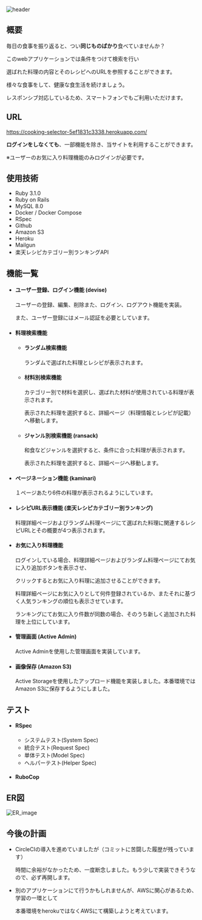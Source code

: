 ![header](https://github.com/fukuda0801/cooking_selector/assets/142757659/48687275-cdf5-4e54-9359-4ea0727b9440)

## 概要
毎日の食事を振り返ると、つい**同じものばかり**食べていませんか？

このwebアプリケーションでは条件をつけて検索を行い

選ばれた料理の内容とそのレシピへのURLを参照することができます。

様々な食事をして、健康な食生活を続けましょう。

レスポンシブ対応しているため、スマートフォンでもご利用いただけます。

## URL
https://cooking-selector-5ef1831c3338.herokuapp.com/

**ログインをしなくても**、一部機能を除き、当サイトを利用することができます。

※ユーザーのお気に入り料理機能のみログインが必要です。

## 使用技術
- Ruby 3.1.0
- Ruby on Rails 
- MySQL 8.0
- Docker / Docker Compose
- RSpec
- Github
- Amazon S3
- Heroku
- Mailgun
- 楽天レシピカテゴリー別ランキングAPI

## 機能一覧
- #### ユーザー登録、ログイン機能 (devise)
    ユーザーの登録、編集、削除また、ログイン、ログアウト機能を実装。

    また、ユーザー登録にはメール認証を必要としています。
- #### 料理検索機能
  - #### ランダム検索機能
    ランダムで選ばれた料理とレシピが表示されます。
  - #### 材料別検索機能
    カテゴリー別で材料を選択し、選ばれた材料が使用されている料理が表示されます。

    表示された料理を選択すると、詳細ページ（料理情報とレシピが記載）へ移動します。
  - #### ジャンル別検索機能 (ransack)
    和食などジャンルを選択すると、条件に合った料理が表示されます。

    表示された料理を選択すると、詳細ページへ移動します。
- #### ページネーション機能 (kaminari)
    １ページあたり6件の料理が表示されるようにしています。
- #### レシピURL表示機能 (楽天レシピカテゴリー別ランキング)
    料理詳細ページおよびランダム料理ページにて選ばれた料理に関連するレシピURLとその概要が4つ表示されます。
- #### お気に入り料理機能
    ログインしている場合、料理詳細ページおよびランダム料理ページにてお気に入り追加ボタンを表示させ、

    クリックするとお気に入り料理に追加させることができます。

    料理詳細ページにお気に入りとして何件登録されているか、またそれに基づく人気ランキングの順位も表示させています。

    ランキングにてお気に入り件数が同数の場合、そのうち新しく追加された料理を上位にしています。
- #### 管理画面 (Active Admin)
    Active Adminを使用した管理画面を実装しています。
- #### 画像保存 (Amazon S3)
    Active Storageを使用したアップロード機能を実装しました。本番環境ではAmazon S3に保存するようにしました。

## テスト
- #### RSpec
  - システムテスト(System Spec)
  - 統合テスト(Request Spec)
  - 単体テスト(Model Spec)
  - ヘルパーテスト(Helper Spec)
- #### RuboCop

## ER図
![ER_image](https://github.com/fukuda0801/cooking_selector/assets/142757659/7e076d2e-6584-4fe4-a964-dd06c3ea640f)

## 今後の計画
- CircleCIの導入を進めていましたが（コミットに苦闘した履歴が残っています）

  時間に余裕がなかったため、一度断念しました。もう少しで実装できそうなので、必ず再開します。

- 別のアプリケーションにて行うかもしれませんが、AWSに関心があるため、学習の一環として

  本番環境をherokuではなくAWSにて構築しようと考えています。
